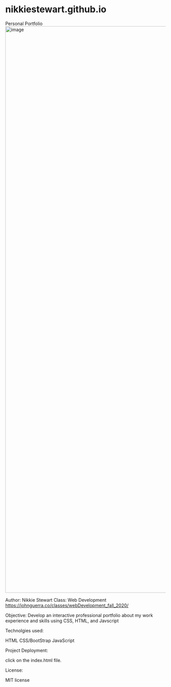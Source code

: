 # nikkiestewart.github.io
Personal Portfolio
<img width="1776" alt="image" src="https://user-images.githubusercontent.com/59904591/95158830-744ed180-0751-11eb-9850-720c3dce3568.png">

Author: Nikkie Stewart
Class:
Web Development
https://johnguerra.co/classes/webDevelopment_fall_2020/

Objective:
Develop an interactive professional portfolio about my work experience and skills using CSS, HTML, and Javscript

Technolgies used:

HTML
CSS/BootStrap
JavaScript

Project Deployment:

click on the index.html file.

License:

MIT license

